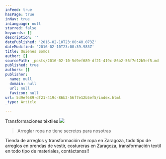 ```yaml
---
inFeed: true
hasPage: true
inNav: true
inLanguage: null
starred: false
keywords: []
description: ''
datePublished: '2016-02-10T23:00:40.073Z'
dateModified: '2016-02-10T23:00:39.983Z'
title: Quienes Somos
author: []
sourcePath: _posts/2016-02-10-5d9ef689-df21-419c-86b2-56f7e12b5ef5.md
published: true
authors: []
publisher:
  name: null
  domain: null
  url: null
  favicon: null
url: 5d9ef689-df21-419c-86b2-56f7e12b5ef5/index.html
_type: Article

---
```

Transformaciones téxtiles
![](https://the-grid-user-content.s3-us-west-2.amazonaws.com/56b4ddc2-3944-488f-8f9b-2368bc4813e5.jpg)

> Arreglar ropa no tiene secretos para nosotras

Tienda de arreglos y transformación de ropa en Zaragoza, todo tipo de arreglos en prendas de vestir, costureras en Zaragoza, transformación textil en todo tipo de materiales, contáctanos!!
